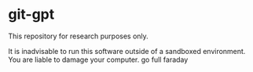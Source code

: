 # git-gpt

This repository for research purposes only.

It is inadvisable to run this software outside of a sandboxed environment. You are liable to damage your computer. go full faraday
